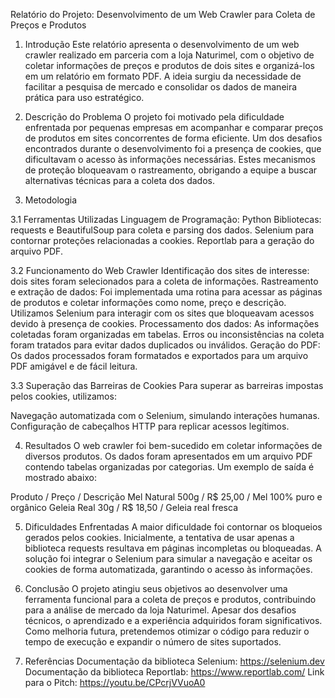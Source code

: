 Relatório do Projeto: Desenvolvimento de um Web Crawler para Coleta de Preços e Produtos

1. Introdução
Este relatório apresenta o desenvolvimento de um web crawler realizado em parceria com a loja Naturimel, com o objetivo de coletar informações de preços e produtos de dois sites e organizá-los em um relatório em formato PDF. A ideia surgiu da necessidade de facilitar a pesquisa de mercado e consolidar os dados de maneira prática para uso estratégico.

2. Descrição do Problema
O projeto foi motivado pela dificuldade enfrentada por pequenas empresas em acompanhar e comparar preços de produtos em sites concorrentes de forma eficiente. Um dos desafios encontrados durante o desenvolvimento foi a presença de cookies, que dificultavam o acesso às informações necessárias. Estes mecanismos de proteção bloqueavam o rastreamento, obrigando a equipe a buscar alternativas técnicas para a coleta dos dados.

3. Metodologia

3.1 Ferramentas Utilizadas
Linguagem de Programação: Python
Bibliotecas:
requests e BeautifulSoup para coleta e parsing dos dados.
Selenium para contornar proteções relacionadas a cookies.
Reportlab para a geração do arquivo PDF.

3.2 Funcionamento do Web Crawler
Identificação dos sites de interesse: dois sites foram selecionados para a coleta de informações.
Rastreamento e extração de dados:
Foi implementada uma rotina para acessar as páginas de produtos e coletar informações como nome, preço e descrição.
Utilizamos Selenium para interagir com os sites que bloqueavam acessos devido à presença de cookies.
Processamento dos dados:
As informações coletadas foram organizadas em tabelas.
Erros ou inconsistências na coleta foram tratados para evitar dados duplicados ou inválidos.
Geração do PDF:
Os dados processados foram formatados e exportados para um arquivo PDF amigável e de fácil leitura.

3.3 Superação das Barreiras de Cookies
Para superar as barreiras impostas pelos cookies, utilizamos:

Navegação automatizada com o Selenium, simulando interações humanas.
Configuração de cabeçalhos HTTP para replicar acessos legítimos.

4. Resultados
O web crawler foi bem-sucedido em coletar informações de diversos produtos. Os dados foram apresentados em um arquivo PDF contendo tabelas organizadas por categorias. Um exemplo de saída é mostrado abaixo:

Produto	/     Preço     /   	Descrição
Mel Natural 500g   /	R$ 25,00   /	Mel 100% puro e orgânico
Geleia Real 30g    / 	R$ 18,50  /	Geleia real fresca

5. Dificuldades Enfrentadas
A maior dificuldade foi contornar os bloqueios gerados pelos cookies. Inicialmente, a tentativa de usar apenas a biblioteca requests resultava em páginas incompletas ou bloqueadas. A solução foi integrar o Selenium para simular a navegação e aceitar os cookies de forma automatizada, garantindo o acesso às informações.

6. Conclusão
O projeto atingiu seus objetivos ao desenvolver uma ferramenta funcional para a coleta de preços e produtos, contribuindo para a análise de mercado da loja Naturimel. Apesar dos desafios técnicos, o aprendizado e a experiência adquiridos foram significativos. Como melhoria futura, pretendemos otimizar o código para reduzir o tempo de execução e expandir o número de sites suportados.

7. Referências
Documentação da biblioteca Selenium: https://selenium.dev
Documentação da biblioteca Reportlab: https://www.reportlab.com/
Link para o Pitch: https://youtu.be/CPcrjVVuoA0
